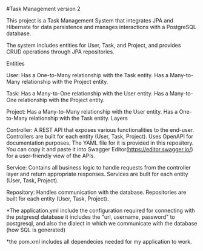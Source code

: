 #Task Management version 2

This project is a Task Management System that integrates JPA and Hibernate for data persistence and manages interactions with a PostgreSQL database.

The system includes entities for User, Task, and Project, and provides CRUD operations through JPA repositories.

Entities

User:
Has a One-to-Many relationship with the Task entity.
Has a Many-to-Many relationship with the Project entity.

Task:
Has a Many-to-One relationship with the User entity.
Has a Many-to-One relationship with the Project entity.

Project:
Has a Many-to-Many relationship with the User entity.
Has a One-to-Many relationship with the Task entity.
Layers

Controller:
A REST API that exposes various functionalities to the end-user.
Controllers are built for each entity (User, Task, Project).
Uses OpenAPI for documentation purposes. The YAML file for it is provided in this repository. You can copy it and paste it into Swagger Editor(https://editor.swagger.io/) for a user-friendly view of the APIs.

Service:
Contains all business logic to handle requests from the controller layer and return appropriate responses.
Services are built for each entity (User, Task, Project).

Repository:
Handles communication with the database.
Repositories are built for each entity (User, Task, Project).

 *The application.yml include the configuration required for connecting with the pstgresql database it includes the "url, username, password" to postgresql, and also the dialect in which we communicate with the database (how SQL is generated)

 *the pom.xml includes all dependecies needed for my application to work.
